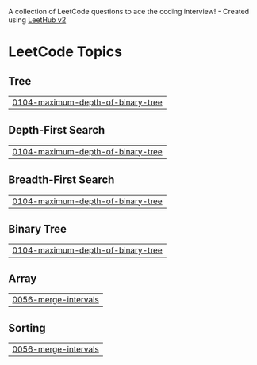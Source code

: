 A collection of LeetCode questions to ace the coding interview! - Created using [LeetHub v2](https://github.com/arunbhardwaj/LeetHub-2.0)
<!---LeetCode Topics Start-->
# LeetCode Topics
## Tree
|  |
| ------- |
| [0104-maximum-depth-of-binary-tree](https://github.com/snigdhagupta21/Leetcode/tree/master/0104-maximum-depth-of-binary-tree) |
## Depth-First Search
|  |
| ------- |
| [0104-maximum-depth-of-binary-tree](https://github.com/snigdhagupta21/Leetcode/tree/master/0104-maximum-depth-of-binary-tree) |
## Breadth-First Search
|  |
| ------- |
| [0104-maximum-depth-of-binary-tree](https://github.com/snigdhagupta21/Leetcode/tree/master/0104-maximum-depth-of-binary-tree) |
## Binary Tree
|  |
| ------- |
| [0104-maximum-depth-of-binary-tree](https://github.com/snigdhagupta21/Leetcode/tree/master/0104-maximum-depth-of-binary-tree) |
## Array
|  |
| ------- |
| [0056-merge-intervals](https://github.com/snigdhagupta21/Leetcode/tree/master/0056-merge-intervals) |
## Sorting
|  |
| ------- |
| [0056-merge-intervals](https://github.com/snigdhagupta21/Leetcode/tree/master/0056-merge-intervals) |
<!---LeetCode Topics End-->